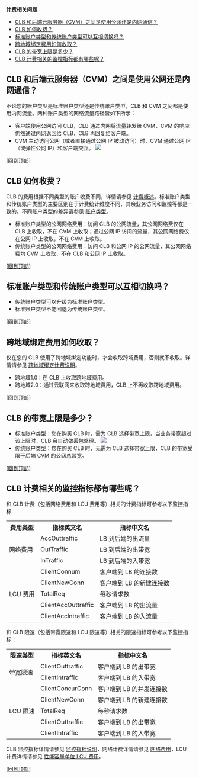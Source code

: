 [](id:6)
**计费相关问题**
- [CLB 和后端云服务器（CVM）之间是使用公网还是内网通信？](#1)
- [CLB 如何收费？](#2)
- [标准账户类型和传统账户类型可以互相切换吗？](#3)
- [跨地域绑定费用如何收取？](#4)
- [CLB 的带宽上限是多少？](#5)
- [CLB 计费相关的监控指标都有哪些呢？](#7)


[](id:1)
## CLB 和后端云服务器（CVM）之间是使用公网还是内网通信？
不论您的账户类型是标准账户类型还是传统账户类型，CLB 和 CVM 之间都是使用内网流量。两种账户类型的网络流量路径皆如下所示：
- 客户端使用公网访问 CLB，CLB 通过内网将流量转发给 CVM，CVM 的响应仍然通过内网返回给 CLB，CLB 再回复给客户端。
- CVM 主动访问公网（或者直接通过公网 IP 被动访问）时，CVM 通过公网 IP（或弹性公网 IP）和客户端交互。
![](https://main.qcloudimg.com/raw/5d4c5d1fb4214a494e3fb0d5fa20cb6f.png)

[[回到顶部]](#6)


[](id:2)
## CLB 如何收费？
CLB 的费用根据不同类型的账户收费不同，详情请参见 [计费概述](https://cloud.tencent.com/document/product/214/42934)。标准账户类型和传统账户类型的主要区别在于计费统计维度不同，其余业务访问和监控等都是一致的。不同账户类型的差异请参见 [账户类型](https://cloud.tencent.com/document/product/1199/49090)。
- 标准账户类型的公网网络费用：访问 CLB 的公网流量，其公网网络费仅在 CLB 上收取，不在 CVM 上收取；通过公网 IP 访问的流量，其公网网络费仅在公网 IP 上收取，不在 CVM 上收取。
- 传统账户类型的公网网络费用：访问 CLB 和公网 IP 的公网流量，其公网网络费均 CVM 上收取，不在 CLB 和公网 IP 上收取。

[[回到顶部]](#6)


[](id:3)
## 标准账户类型和传统账户类型可以互相切换吗？
- 传统账户类型可以升级为标准账户类型。
- 标准账户类型不能回退为传统账户类型。

[[回到顶部]](#6)


[](id:4)
## 跨地域绑定费用如何收取？
仅在您的 CLB 使用了跨地域绑定功能时，才会收取跨域费用，否则就不收取。详情请参见 [跨地域绑定计费说明](https://cloud.tencent.com/document/product/214/42936)。
- 跨地域1.0：在 CLB 上收取跨地域费用。
- 跨地域2.0：通过云联网来收取跨地域费用，CLB 上不再收取跨地域费用。

[[回到顶部]](#6)


[](id:5)
## CLB 的带宽上限是多少？
- 标准账户类型：您在购买 CLB 时，需为 CLB 选择带宽上限，当业务带宽超过该上限时，CLB 会自动做丢包处理。
![](https://main.qcloudimg.com/raw/976ef8a0ac63b4dddfc0136808b79dea.png)
- 传统账户类型：您在购买 CLB 时，无需为 CLB 选择带宽上限，CLB 的带宽受限于后端 CVM 的公网总带宽。

[[回到顶部]](#6)

## CLB 计费相关的监控指标都有哪些呢？[](id:7)
和 CLB 计费（包括网络费用和 LCU 费用等）相关的计费指标可参考以下监控指标：
<table>
<tr>
<th>费用类型</th>
<th>指标英文名</th>
<th>指标中文名</th>
</tr>
<tr>
<td rowspan="3">网络费用</td>
<td>AccOuttraffic</td>
<td>LB 到后端的出流量</td>
</tr>
<tr>
<td>OutTraffic</td>
<td>LB 到后端的出带宽</td>
</tr>
<tr>
<td>InTraffic</td>
<td>LB 到后端的入带宽</td>
</tr>
<tr>
<td rowspan="5">LCU 费用</td>
<td>ClientConnum</td>
<td>客户端到 LB 的连接数</td>
</tr>
<tr>
<td>ClientNewConn</td>
<td>客户端到 LB 的新建连接数</td>
</tr>
<tr>
<td>TotalReq</td>
<td>每秒请求数</td>
</tr>
<tr>
<td>ClientAccOuttraffic</td>
<td>客户端到 LB 的出流量</td>
</tr>
<tr>
<td>ClientAccIntraffic</td>
<td>客户端到 LB 的入流量</td>
</tr>
</table>

和 CLB 限速（包括带宽限速和 LCU 限速等）相关的限速指标可参考以下监控指标：
<table>
<tr>
<th>限速类型</th>
<th>指标英文名</th>
<th>指标中文名</th>
</tr>
<tr>
<td rowspan="2">带宽限速</td>
<td>ClientOuttraffic</td>
<td>	客户端到 LB 的出带宽</td>
</tr>
<tr>
<td>ClientIntraffic</td>
<td>客户端到 LB 的入带宽</td>
</tr>
<tr>
<td rowspan="5">LCU 限速</td>
<td>ClientConcurConn</td>
<td>客户端到 LB 的并发连接数</td>
</tr>
<tr>
<td>ClientNewConn</td>
<td>客户端到 LB 的新建连接数</td>
</tr>
<tr>
<td>TotalReq</td>
<td>每秒请求数</td>
</tr>
<tr>
<td>ClientOuttraffic</td>
<td>	客户端到 LB 的出带宽</td>
</tr>
<tr>
<td>ClientIntraffic</td>
<td>客户端到 LB 的入带宽</td>
</tr>
</table>

CLB 监控指标详情请参见 [监控指标说明](https://cloud.tencent.com/document/product/214/34276)，网络计费详情请参见 [网络费用](https://cloud.tencent.com/document/product/214/42935)，LCU 计费详情请参见 [性能容量单位 LCU 费用](https://cloud.tencent.com/document/product/214/58387)。

[[回到顶部]](#6) 

